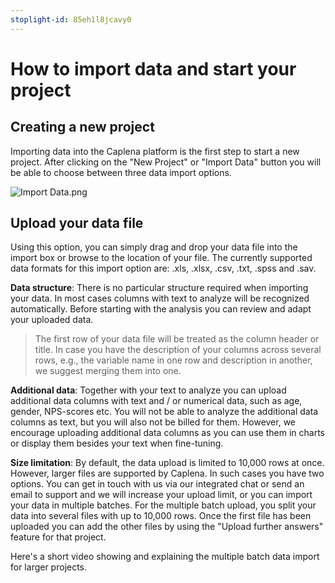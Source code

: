 ```yaml
---
stoplight-id: 85eh1l8jcavy0
---
```


# How to import data and start your project

## Creating a new project

Importing data into the Caplena platform is the first step to start a new project. After clicking on the "New Project" or "Import Data" button you will be able to choose between three data import options.

![Import Data.png](https://stoplight.io/api/v1/projects/cHJqOjEzMzg4Mg/images/15fZBsBWeD4)

## Upload your data file

Using this option, you can simply drag and drop your data file into the import box or browse to the location of your file. The currently supported data formats for this import option are: .xls, .xlsx, .csv, .txt, .spss and .sav.

**Data structure**: There is no particular structure required when importing your data. In most cases columns with text to analyze will be recognized automatically. Before starting with the analysis you can review and adapt your uploaded data.


<!-- theme: info -->
> The first row of your data file will be treated as the column header or title. In case you have the description of your columns across several rows, e.g., the variable name in one row and description in another, we suggest merging them into one.

**Additional data**: Together with your text to analyze you can upload additional data columns with text and / or numerical data, such as age, gender, NPS-scores etc. You will not be able to analyze the additional data columns as text, but you will also not be billed for them. However, we encourage uploading additional data columns as you can use them in charts or display them besides your text when fine-tuning.

**Size limitation**: By default, the data upload is limited to 10,000 rows at once. However, larger files are supported by Caplena. In such cases you have two options. You can get in touch with us via our integrated chat or send an email to support and we will increase your upload limit, or you can import your data in multiple batches. For the multiple batch upload, you split your data into several files with up to 10,000 rows. Once the first file has been uploaded you can add the other files by using the "Upload further answers" feature for that project.

Here's a short video showing and explaining the multiple batch data import for larger projects.

